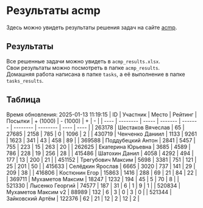 # Результаты acmp
Здесь можно увидеть результаты решения задач на сайте [acmp](https://acmp.ru). 

## Результаты
Все решенные задачи можно увидеть в `acmp_results.xlsx`.   
Свои результаты можно посмотреть в папке `acmp_results`.  
Домашняя работа написана в папке `tasks`, а её выполнение в папке `tasks_results`.

## Таблица
Время обновления: 2025-01-13 11:19:15
| ID   | Участник | Место | Рейтинг | Посылки | + (1000) | - (1000) | +    | -    |
| ---- | -------- | ----- | ------- | ------- | -------- | -------- | ---- | ---- |
| 263178 | Шестаков Вячеслав | 65 | 27685 | 2158 | 785 | 0 | 1096 | 2 |
| 430719 | Ченченко Даниил | 1133 | 9261 | 1623 | 341 | 43 | 458 | 89 |
| 369588 | Поддубецкий Антон | 2841 | 5457 | 755 | 223 | 15 | 263 | 20 |
| 262625 | Екатерина Юрьевна | 3685 | 4589 | 786 | 228 | 19 | 256 | 28 |
| 415486 | Шатохин Данил | 4058 | 4292 | 494 | 177 | 13 | 200 | 21 |
| 451152 | Трегубович Максим | 5698 | 3381 | 751 | 121 | 25 | 201 | 50 |
| 415633 | Селёдкин Ярослав | 6665 | 3020 | 737 | 141 | 29 | 209 | 38 |
| 416806 | Костюнин Егор | 15863 | 1416 | 288 | 69 | 21 | 84 | 22 |
| 369711 | Мухаметов Максим | 18247 | 1232 | 194 | 45 | 5 | 70 | 8 |
| 521330 | Лысенко Георгий | 74577 | 187 | 31 | 6 | 1 | 9 | 1 |
| 520834 | Мухаметов Максим v2 | 88989 | 132 | 6 | 3 | 0 | 3 | 0 |
| 521344 | Зайковский Артём | 122376 | 62 | 21 | 12 | 2 | 12 | 2 |
